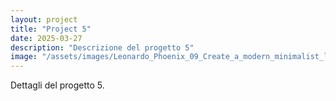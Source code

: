 ```yaml
---
layout: project
title: "Project 5"
date: 2025-03-27
description: "Descrizione del progetto 5"
image: "/assets/images/Leonardo_Phoenix_09_Create_a_modern_minimalist_logo_for_an_eco_1.jpg"
---
```


Dettagli del progetto 5.
